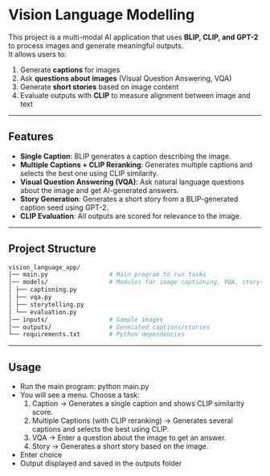 # Vision Language Modelling

This project is a multi-modal AI application that uses **BLIP, CLIP, and GPT-2** to process images and generate meaningful outputs.  
It allows users to:  
1. Generate **captions** for images  
2. Ask **questions about images** (Visual Question Answering, VQA)  
3. Generate **short stories** based on image content  
4. Evaluate outputs with **CLIP** to measure alignment between image and text  

---

## Features

- **Single Caption**: BLIP generates a caption describing the image.  
- **Multiple Captions + CLIP Reranking**: Generates multiple captions and selects the best one using CLIP similarity.  
- **Visual Question Answering (VQA)**: Ask natural language questions about the image and get AI-generated answers.  
- **Story Generation**: Generates a short story from a BLIP-generated caption seed using GPT-2.  
- **CLIP Evaluation**: All outputs are scored for relevance to the image.  

---

## Project Structure

```bash
vision_language_app/
│── main.py                 # Main program to run tasks
│── models/                 # Modules for image captioning, VQA, storytelling and evaluation
│ ├── captioning.py
│ ├── vqa.py
│ ├── storytelling.py
│ └── evaluation.py
│── inputs/                 # Sample images
│── outputs/                # Generated captions/stories
└── requirements.txt        # Python dependencies

```
---

## Usage

- Run the main program: python main.py
- You will see a menu. Choose a task:
    1. Caption → Generates a single caption and shows CLIP similarity score.
    2. Multiple Captions (with CLIP reranking) → Generates several captions and selects the best using CLIP.
    3. VQA → Enter a question about the image to get an answer.
    4. Story → Generates a short story based on the image.
- Enter choice 
- Output displayed and saved in the outputs folder
